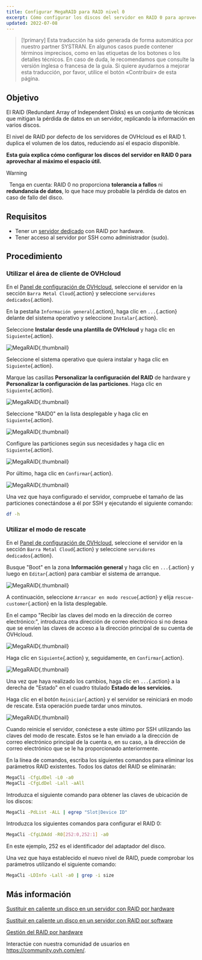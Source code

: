 ```yaml
---
title: Configurar MegaRAID para RAID nivel 0
excerpt: Cómo configurar los discos del servidor en RAID 0 para aprovechar al máximo el espacio útil
updated: 2022-07-08
---
```


> [!primary]
> Esta traducción ha sido generada de forma automática por nuestro partner SYSTRAN. En algunos casos puede contener términos imprecisos, como en las etiquetas de los botones o los detalles técnicos. En caso de duda, le recomendamos que consulte la versión inglesa o francesa de la guía. Si quiere ayudarnos a mejorar esta traducción, por favor, utilice el botón «Contribuir» de esta página.
> 

## Objetivo

El RAID (Redundant Array of Independent Disks) es un conjunto de técnicas que mitigan la pérdida de datos en un servidor, replicando la información en varios discos.

El nivel de RAID por defecto de los servidores de OVHcloud es el RAID 1. duplica el volumen de los datos, reduciendo así el espacio disponible.

**Esta guía explica cómo configurar los discos del servidor en RAID 0 para aprovechar al máximo el espacio útil.**

> [!warning]
> 
> Tenga en cuenta: RAID 0 no proporciona **tolerancia a fallos** ni **redundancia de datos**, lo que hace muy probable la pérdida de datos en caso de fallo del disco.
>

## Requisitos

- Tener un [servidor dedicado](https://www.ovhcloud.com/es-es/bare-metal/) con RAID por hardware.
- Tener acceso al servidor por SSH como administrador (sudo).

## Procedimiento

### Utilizar el área de cliente de OVHcloud

En el [Panel de configuración de OVHcloud](https://www.ovh.com/auth/?action=gotomanager&from=https://www.ovh.es/&ovhSubsidiary=es), seleccione el servidor en la sección `Barra Metal Cloud`{.action} y seleccione `servidores dedicados`{.action}. 

En la pestaña `Información general`{.action}, haga clic en `...`{.action} delante del sistema operativo y seleccione `Instalar`{.action}.

Seleccione **Instalar desde una plantilla de OVHcloud** y haga clic en `Siguiente`{.action}.

![MegaRAID](server_installation_raid0_1.png){.thumbnail}

Seleccione el sistema operativo que quiera instalar y haga clic en `Siguiente`{.action}.

Marque las casillas **Personalizar la configuración del RAID** de hardware y **Personalizar la configuración de las particiones**. Haga clic en `Siguiente`{.action}.

![MegaRAID](server_installation_raid0_2.png){.thumbnail}

Seleccione "RAID0" en la lista desplegable y haga clic en `Siguiente`{.action}.

![MegaRAID](server_installation_raid0_3.png){.thumbnail}

Configure las particiones según sus necesidades y haga clic en `Siguiente`{.action}.

![MegaRAID](server_installation_raid0_4.png){.thumbnail}

Por último, haga clic en `Confirmar`{.action}.

![MegaRAID](server_installation_raid0_5.png){.thumbnail}

Una vez que haya configurado el servidor, compruebe el tamaño de las particiones conectándose a él por SSH y ejecutando el siguiente comando:

```sh
df -h
```

### Utilizar el modo de rescate

En el [Panel de configuración de OVHcloud](https://www.ovh.com/auth/?action=gotomanager&from=https://www.ovh.es/&ovhSubsidiary=es), seleccione el servidor en la sección `Barra Metal Cloud`{.action} y seleccione `servidores dedicados`{.action}.

Busque "Boot" en la zona **Información general** y haga clic en `...`{.action} y luego en `Editar`{.action} para cambiar el sistema de arranque.

![MegaRAID](rescue_mode_raid0_1.png){.thumbnail}

A continuación, seleccione `Arrancar en modo rescue`{.action} y elija `rescue-customer`{.action} en la lista desplegable.

En el campo "Recibir las claves del modo en la dirección de correo electrónico:", introduzca otra dirección de correo electrónico si no desea que se envíen las claves de acceso a la dirección principal de su cuenta de OVHcloud.

![MegaRAID](rescue_mode_raid0_2.png){.thumbnail}

Haga clic en `Siguiente`{.action} y, seguidamente, en `Confirmar`{.action}.

![MegaRAID](rescue_mode_raid0_3.png){.thumbnail}

Una vez que haya realizado los cambios, haga clic en `...`{.action} a la derecha de "Estado" en el cuadro titulado **Estado de los servicios.** 

Haga clic en el botón `Reiniciar`{.action} y el servidor se reiniciará en modo de rescate. Esta operación puede tardar unos minutos. 

![MegaRAID](server_installation_raid0_6.png){.thumbnail}

Cuando reinicie el servidor, conéctese a este último por SSH utilizando las claves del modo de rescate. Estos se le han enviado a la dirección de correo electrónico principal de la cuenta o, en su caso, a la dirección de correo electrónico que se le ha proporcionado anteriormente.

En la línea de comandos, escriba los siguientes comandos para eliminar los parámetros RAID existentes. Todos los datos del RAID se eliminarán:

```sh
MegaCli -CfgLdDel -L0 -a0
MegaCli -CfgLdDel -Lall -aAll
```

Introduzca el siguiente comando para obtener las claves de ubicación de los discos:

```sh
MegaCli -PdList -ALL | egrep "Slot|Device ID"
```

Introduzca los siguientes comandos para configurar el RAID 0:

```sh
MegaCli -CfgLDAdd -R0[252:0,252:1] -a0
```

En este ejemplo, 252 es el identificador del adaptador del disco.

Una vez que haya establecido el nuevo nivel de RAID, puede comprobar los parámetros utilizando el siguiente comando:

```sh
MegaCli -LDInfo -Lall -a0 | grep -i size
```

## Más información

[Sustituir en caliente un disco en un servidor con RAID por hardware](hotswap_raid_hard1.)

[Sustituir en caliente un disco en un servidor con RAID por software](hotswap_raid_soft1.)

[Gestión del RAID por hardware](raid_hard1.)

Interactúe con nuestra comunidad de usuarios en <https://community.ovh.com/en/>.